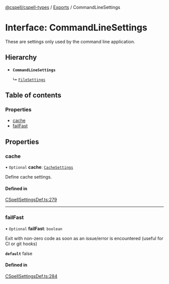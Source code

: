 [@cspell/cspell-types](../README.md) / [Exports](../modules.md) / CommandLineSettings

# Interface: CommandLineSettings

These are settings only used by the command line application.

## Hierarchy

- **`CommandLineSettings`**

  ↳ [`FileSettings`](FileSettings.md)

## Table of contents

### Properties

- [cache](CommandLineSettings.md#cache)
- [failFast](CommandLineSettings.md#failfast)

## Properties

### cache

• `Optional` **cache**: [`CacheSettings`](CacheSettings.md)

Define cache settings.

#### Defined in

[CSpellSettingsDef.ts:279](https://github.com/streetsidesoftware/cspell/blob/46c1e4f/packages/cspell-types/src/CSpellSettingsDef.ts#L279)

___

### failFast

• `Optional` **failFast**: `boolean`

Exit with non-zero code as soon as an issue/error is encountered (useful for CI or git hooks)

**`default`** false

#### Defined in

[CSpellSettingsDef.ts:284](https://github.com/streetsidesoftware/cspell/blob/46c1e4f/packages/cspell-types/src/CSpellSettingsDef.ts#L284)
